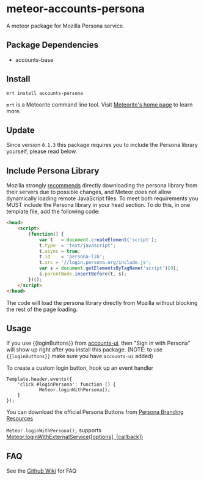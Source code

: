 meteor-accounts-persona
=========================

A meteor package for Mozilla Persona service.

Package Dependencies
--------------------

* accounts-base


Install
--------------------

```
mrt install accounts-persona
```

```mrt``` is a Meteorite command line tool. Visit [Meteorite's home page](http://oortcloud.github.com/meteorite/) to learn more.


Update
-------------------

Since version `0.1.3` this package requires you to include the Persona library yourself, please read below.


Include Persona Library
--------------------

Mozilla strongly [recommends](https://developer.mozilla.org/en-US/docs/Persona/Quick_Setup#Step_1.3A_Include_the_Persona_library)
directly downloading the persona library from their servers due to possible changes, and Meteor does not allow
dynamically loading remote JavaScript files. To meet both requirements you MUST include the Persona library in your head section. To do this,
in one template file, add the following code:

```html
<head>
    <script>
        (function() {
            var t   = document.createElement('script');
            t.type  = 'text/javascript';
            t.async = true;
            t.id    = 'persona-lib';
            t.src = '//login.persona.org/include.js';
            var s = document.getElementsByTagName('script')[0];
            s.parentNode.insertBefore(t, s);
        })();
    </script>
</head>
```

The code will load the persona library directly from Mozilla without blocking the rest of the page loading.

Usage
--------------------

If you use {{loginButtons}} from [accounts-ui](http://docs.meteor.com/#accountsui), then "Sign in with Persona"
will show up right after you install this package. (NOTE: to use `{{loginButtons}}` make sure you have `accounts-ui` added)

To create a custom login button, hook up an event handler

```
Template.header.events({
    'click #loginPersona': function () {
            Meteor.loginWithPersona();
    }
});
```

You can download the official Persona Buttons from [Persona Branding Resources](https://developer.mozilla.org/en-US/docs/persona/branding)

```Meteor.loginWithPersona();``` supports [Meteor.loginWithExternalService([options], [callback])](http://docs.meteor.com/#meteor_loginwithexternalservice)

FAQ
----------------------

See the [Github Wiki](https://github.com/vladikoff/meteor-accounts-persona/wiki) for FAQ
